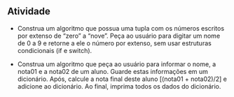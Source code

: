 ## Atividade

 - Construa um algoritmo que possua uma tupla com os números escritos por extenso de “zero” a “nove”. Peça ao usuário para digitar um nome de 0 a 9 e retorne a ele o número por extenso, sem usar estruturas condicionais (if e switch).

 - Construa um algoritmo que peça ao usuário para informar o nome, a nota01 e a nota02 de um aluno. Guarde estas informações em um dicionário. Após, calcule a nota final deste aluno [(nota01 + nota02)/2] e adicione ao dicionário. Ao final, imprima todos os dados do dicionário.